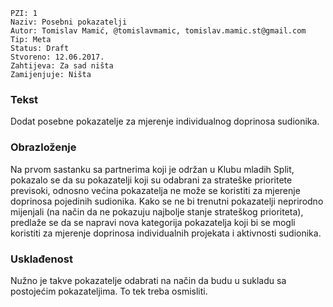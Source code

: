     PZI: 1
    Naziv: Posebni pokazatelji  
    Autor: Tomislav Mamić, @tomislavmamic, tomislav.mamic.st@gmail.com  
    Tip: Meta  
    Status: Draft  
    Stvoreno: 12.06.2017.  
    Zahtijeva: Za sad ništa  
    Zamijenjuje: Ništa

### Tekst
Dodat posebne pokazatelje za mjerenje individualnog doprinosa sudionika.

### Obrazloženje
Na prvom sastanku sa partnerima koji je održan u Klubu mladih Split, pokazalo se da su pokazatelji koji su odabrani za strateške prioritete previsoki, odnosno većina pokazatelja ne može se koristiti za mjerenje doprinosa pojedinih sudionika. Kako se ne bi trenutni pokazatelji neprirodno mijenjali (na način da ne pokazuju najbolje stanje strateškog prioriteta), predlaže se da se napravi nova kategorija pokazatelja koji bi se mogli koristiti za mjerenje doprinosa individualnih projekata i aktivnosti sudionika.

### Usklađenost
Nužno je takve pokazatelje odabrati na način da budu u sukladu sa postojećim pokazateljima. To tek treba osmisliti.
